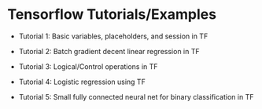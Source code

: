 # Tensorflow Tutorials/Examples

- Tutorial 1: Basic variables, placeholders, and session in TF

- Tutorial 2: Batch gradient decent linear regression in TF

- Tutorial 3: Logical/Control operations in TF

- Tutorial 4: Logistic regression using TF

- Tutorial 5: Small fully connected neural net for binary classification in TF


